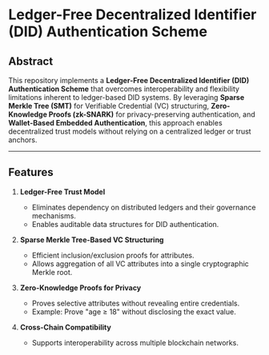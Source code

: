 # Ledger-Free Decentralized Identifier (DID) Authentication Scheme

## Abstract
This repository implements a **Ledger-Free Decentralized Identifier (DID) Authentication Scheme** that overcomes interoperability and flexibility limitations inherent to ledger-based DID systems. By leveraging **Sparse Merkle Tree (SMT)** for Verifiable Credential (VC) structuring, **Zero-Knowledge Proofs (zk-SNARK)** for privacy-preserving authentication, and **Wallet-Based Embedded Authentication**, this approach enables decentralized trust models without relying on a centralized ledger or trust anchors.

---

## Features
1. **Ledger-Free Trust Model**  
   - Eliminates dependency on distributed ledgers and their governance mechanisms.  
   - Enables auditable data structures for DID authentication.

2. **Sparse Merkle Tree-Based VC Structuring**  
   - Efficient inclusion/exclusion proofs for attributes.  
   - Allows aggregation of all VC attributes into a single cryptographic Merkle root.

3. **Zero-Knowledge Proofs for Privacy**  
   - Proves selective attributes without revealing entire credentials.  
   - Example: Prove "age ≥ 18" without disclosing the exact value.

4. **Cross-Chain Compatibility**  
   - Supports interoperability across multiple blockchain networks.


##
